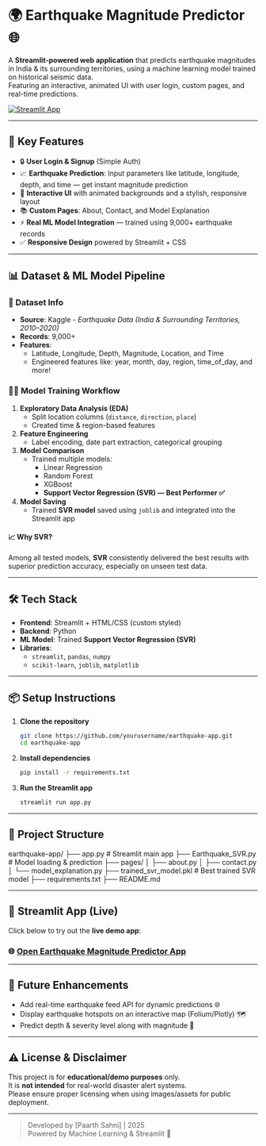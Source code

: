 # 🌍 Earthquake Magnitude Predictor 🌐

A **Streamlit-powered web application** that predicts earthquake magnitudes in India & its surrounding territories, using a machine learning model trained on historical seismic data.  
Featuring an interactive, animated UI with user login, custom pages, and real-time predictions.

[![Streamlit App](https://img.shields.io/badge/Live%20App-Click%20Here-brightgreen)](https://earthquake-magnitude-predictor-io.streamlit.app/)

---

## 🚀 Key Features

- 🔒 **User Login & Signup** (Simple Auth)
- 📈 **Earthquake Prediction**: Input parameters like latitude, longitude, depth, and time — get instant magnitude prediction
- 🎨 **Interactive UI** with animated backgrounds and a stylish, responsive layout
- 📚 **Custom Pages**: About, Contact, and Model Explanation
- ⚡ **Real ML Model Integration** — trained using 9,000+ earthquake records
- ✅ **Responsive Design** powered by Streamlit + CSS

---

## 📊 Dataset & ML Model Pipeline

### 🔎 Dataset Info
- **Source**: Kaggle - *Earthquake Data (India & Surrounding Territories, 2010–2020)*
- **Records**: 9,000+
- **Features**:
  - Latitude, Longitude, Depth, Magnitude, Location, and Time
  - Engineered features like: year, month, day, region, time_of_day, and more!

### 🧑‍💻 Model Training Workflow
1. **Exploratory Data Analysis (EDA)**
   - Split location columns (`distance`, `direction`, `place`)
   - Created time & region-based features
2. **Feature Engineering**
   - Label encoding, date part extraction, categorical grouping
3. **Model Comparison**
   - Trained multiple models: 
     - Linear Regression
     - Random Forest
     - XGBoost
     - **Support Vector Regression (SVR) — Best Performer ✅**
4. **Model Saving**
   - Trained **SVR model** saved using `joblib` and integrated into the Streamlit app

#### 📈 Why SVR?
Among all tested models, **SVR** consistently delivered the best results with superior prediction accuracy, especially on unseen test data.

---

## 🛠️ Tech Stack

- **Frontend**: Streamlit + HTML/CSS (custom styled)
- **Backend**: Python
- **ML Model**: Trained **Support Vector Regression (SVR)**
- **Libraries**: 
  - `streamlit`, `pandas`, `numpy`
  - `scikit-learn`, `joblib`, `matplotlib`

---

## 📦 Setup Instructions

1. **Clone the repository**
    ```bash
    git clone https://github.com/yourusername/earthquake-app.git
    cd earthquake-app
    ```

2. **Install dependencies**
    ```bash
    pip install -r requirements.txt
    ```

3. **Run the Streamlit app**
    ```bash
    streamlit run app.py
    ```

---

## 📂 Project Structure

earthquake-app/
├── app.py # Streamlit main app
├── Earthquake_SVR.py # Model loading & prediction
├── pages/
│ ├── about.py
│ ├── contact.py
│ └── model_explanation.py
├── trained_svr_model.pkl # Best trained SVR model
├── requirements.txt
├── README.md


---

## 🚀 Streamlit App (Live)

Click below to try out the **live demo app**:

### 🌐 [Open Earthquake Magnitude Predictor App](https://earthquake-magnitude-predictor-io.streamlit.app/)

---

## 🎯 Future Enhancements
- Add real-time earthquake feed API for dynamic predictions 🌐
- Display earthquake hotspots on an interactive map (Folium/Plotly) 🗺️
- Predict depth & severity level along with magnitude 🚨

---

## ⚠️ License & Disclaimer

This project is for **educational/demo purposes** only.  
It is **not intended** for real-world disaster alert systems.  
Please ensure proper licensing when using images/assets for public deployment.

---

> Developed by [Paarth Sahni] | 2025  
> Powered by Machine Learning & Streamlit 🌊

